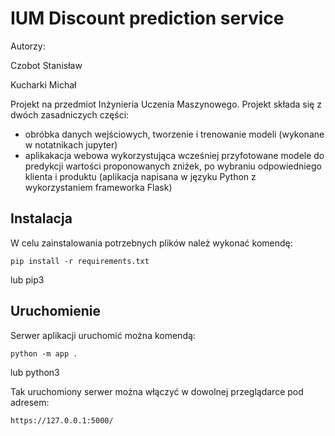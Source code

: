 # IUM Discount prediction service

Autorzy:

Czobot Stanisław

Kucharki Michał

Projekt na przedmiot Inżynieria Uczenia Maszynowego.
Projekt składa się z dwóch zasadniczych części:
  - obróbka danych wejściowych, tworzenie i trenowanie modeli (wykonane w notatnikach jupyter)
  - aplikakacja webowa wykorzystująca wcześniej przyfotowane modele do predykcji wartości proponowanych zniżek, po wybraniu odpowiedniego klienta i produktu (aplikacja napisana w języku Python z wykorzystaniem frameworka Flask)

## Instalacja
W celu zainstalowania potrzebnych plików należ wykonać komendę:

```
pip install -r requirements.txt
```

lub pip3

## Uruchomienie
Serwer aplikacji uruchomić można komendą:

```
python -m app .
```

lub python3

Tak uruchomiony serwer można włączyć w dowolnej przeglądarce pod adresem:

```
https://127.0.0.1:5000/
```
